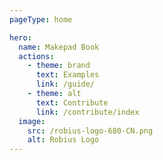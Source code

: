```yaml
---
pageType: home

hero:
  name: Makepad Book
  actions:
    - theme: brand
      text: Examples
      link: /guide/
    - theme: alt
      text: Contribute
      link: /contribute/index
  image:
    src: /robius-logo-680-CN.png
    alt: Robius Logo
---
```

